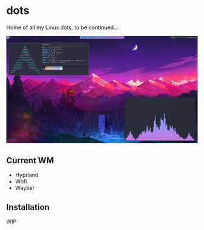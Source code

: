 # dots

Home of all my Linux dots, to be continued...

![riced desktop](/rice.png?raw=true)

## Current WM
- Hyprland
- Wofi
- Waybar

## Installation

WIP
